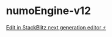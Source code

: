 # numoEngine-v12

[Edit in StackBlitz next generation editor ⚡️](https://stackblitz.com/~/github.com/inquecorp/numoEngine-v12)